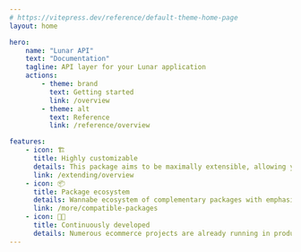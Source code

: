 ```yaml
---
# https://vitepress.dev/reference/default-theme-home-page
layout: home

hero:
    name: "Lunar API"
    text: "Documentation"
    tagline: API layer for your Lunar application
    actions:
        - theme: brand
          text: Getting started
          link: /overview
        - theme: alt
          text: Reference
          link: /reference/overview

features:
    - icon: 🏗️
      title: Highly customizable
      details: This package aims to be maximally extensible, allowing you to build features to meet your project's needs.
      link: /extending/overview
    - icon: 📦
      title: Package ecosystem
      details: Wannabe ecosystem of complementary packages with emphasis on the plug and play spirit
      link: /more/compatible-packages
    - icon: 🧑‍💻
      title: Continuously developed
      details: Numerous ecommerce projects are already running in production with Lunar API.
---
```

